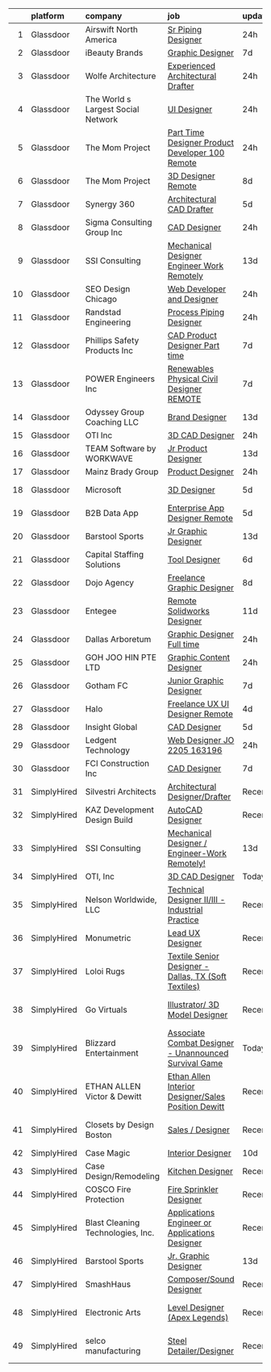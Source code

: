 

|    | platform    | company                            | job                                                                                                                                                                                                                                                                                                                                                                                                                                                                                                                                                                                                                                                                                                                                                                                                                                                                                                                                                                                               | update_time   | location                |
|---:|:------------|:-----------------------------------|:--------------------------------------------------------------------------------------------------------------------------------------------------------------------------------------------------------------------------------------------------------------------------------------------------------------------------------------------------------------------------------------------------------------------------------------------------------------------------------------------------------------------------------------------------------------------------------------------------------------------------------------------------------------------------------------------------------------------------------------------------------------------------------------------------------------------------------------------------------------------------------------------------------------------------------------------------------------------------------------------------|:--------------|:------------------------|
|  1 | Glassdoor   | Airswift North America             | [Sr  Piping Designer](https://www.glassdoor.com/partner/jobListing.htm?pos=117&ao=1110586&s=58&guid=000001811e12d06fa219892e6d34d5de&src=GD_JOB_AD&t=SR&vt=w&ea=1&cs=1_f1cc9ea5&cb=1654066958993&jobListingId=1007906165909&cpc=451933188B21919D&jrtk=3-0-1g4f15k7sq6n2801-1g4f15k8cmfoh800-8af99cdd07361379--6NYlbfkN0BxeoPP31zYY_GK72otIeOb5Qv0eBBmFOxzKFptG6u8EmCnSZLce9c4TuKP2fV5qc_JBfKKJgeKLUTtfFcB5z_Qc9GaJ8xZQONawoezhp-Nyp2Pto7CYylqLFr86QXxxIv05KsJWwJxeBKAOO0HvOgLnxk030jVgE3YLzyTw6bX2W7s5PF9T9hcq1NrAaBkcWRBxznM123-V9l7LbKeMS_oTaDrk1qpKl9H9-MwR-KbEt57X9iI-uuLpWWPiFypYa3LMLWD0D6KDqYxYGSQ_xrrEtSuBu-uSNhz3ggoXTdL9Uy_4YjaZM8XUV7F-GlqKUfbqO1ioy8FAocZKomqPZUxcePzv01_r8cz4HEnHO3Z38Ep8rVoGNulBkfxdkMBTDxUPIt3F_JJBcCgc00477PIvXMKYs78Faj6apwO0cmxPFqWLxs46LeFolU5zOiD1VeGGyzN8AgGhWnvxIxvVFVLyJ3MB3iwI6MCYyO8_x8Pu6YRFnDd9HcYQIzQMd-dvOk8NYxFKuzN6w%3D%3D)                                                                                                                        | 24h           | Remote                  |
|  2 | Glassdoor   | iBeauty Brands                     | [Graphic Designer](https://www.glassdoor.com/partner/jobListing.htm?pos=108&ao=1110586&s=58&guid=000001811e12d06fa219892e6d34d5de&src=GD_JOB_AD&t=SR&vt=w&ea=1&cs=1_000a1188&cb=1654066958992&jobListingId=1007889460296&cpc=8795CF9063CD573D&jrtk=3-0-1g4f15k7sq6n2801-1g4f15k8cmfoh800-6ac29f4d46719f01--6NYlbfkN0Bak6EwiWOi-lH95KQGz_2IteeDTGQu8PC0CTdvZEvB8aTxCVl-Yeh_qmspGBAX3vgbxoJuzbW3FoZo6byqxCXLwNK56gfZUKijTHbUINfxmFBAYcY2Zo0iMzF5nIGQKxFqPZLLuwSb9yYcLqtdWuGuYE1VrKOIl7uGDXH6xNO85maWtBP_MC4qKz8SMUW7d8-4flanY2aUBknKwGMWSO3O6OSzSGTGYXCDd3ssBMwqLiBldeBlA_6iUT6qwiVrGPfQNsKBOrtDczEBzqmRCudyobRcAcTWvTUN8hB5bGVPtGJO3YfFPfVvIclYklQc2tEL-xz3gxyS30mu9PYkFO3JW0Waj_2klI147L7hXLAFATvfRBS454onNrhZMRnHXBsG_reUU4en2AjaNxVIKhhnGWwg4WWXh0MF5vFdzZLvn1rnoVq5r9M14pGd7BZALfzFjFbj5eAtuxgwGbvDrSBPFGWATT6mPJ7LGNgj-XLhF9RlLxsNUvcZ)                                                                                                                                                       | 7d            | Remote                  |
|  3 | Glassdoor   | Wolfe Architecture                 | [Experienced Architectural Drafter](https://www.glassdoor.com/partner/jobListing.htm?pos=104&ao=1110586&s=58&guid=000001811e12d06fa219892e6d34d5de&src=GD_JOB_AD&t=SR&vt=w&ea=1&cs=1_818f4a04&cb=1654066958991&jobListingId=1007907453945&cpc=5F655C736EBE388B&jrtk=3-0-1g4f15k7sq6n2801-1g4f15k8cmfoh800-3e7477f80bd7df55--6NYlbfkN0CQfGHGhsSrvLGz8aCQZmoPW33O3JS4zrA7eapdkrhLPxrTLFoxcFgnbj73cKlB_Oj1Vm0XeTXfiqSOS9V14EW0uNzrFsXxy5hczj8APK7XOuPj4mOhvwjf6jT_WsysaFM4J1r-sKm0FAEb5i4th4ynsz8Yq6NCiuY6NxhQRF2uhAcxGOVVddflA02FN2oYx904P0kTJB7Bga4AHF_rqWmgQgq7Jaudy1FddtGlN53d_r5CqaVFo2coWe4WRHKeRO4QgSxt7EbNXdAaV8aaPETHOlT5hPkyPFPbwyV_6IEAJFwJwr1evLd5CQHgKWN4vHtfVCOwoTLHBX-VPNyPSKPLE5DiD9E933YdDpP7a90_ShvVTMTsYM9f1ZhBdX1PfjOJ6q41uXbX4AmMw-4KkVZMJk2ls5_1etKnGasD7soYN9okxY1bjctXUl-nTTY-gg7vBlZguhl4LVhaLxJYVzVRrk0qq-beXI4tZrGM9QrzHPszFinADDkXPyS1s-pqPOk%3D)                                                                                                                        | 24h           | Remote                  |
|  4 | Glassdoor   | The World s Largest Social Network | [UI Designer](https://www.glassdoor.com/partner/jobListing.htm?pos=113&ao=1110586&s=58&guid=000001811e12d06fa219892e6d34d5de&src=GD_JOB_AD&t=SR&vt=w&ea=1&cs=1_f02fb92f&cb=1654066958992&jobListingId=1007907628103&cpc=0C139D4CAD5A6DB2&jrtk=3-0-1g4f15k7sq6n2801-1g4f15k8cmfoh800-99cd808f6a2f08b1--6NYlbfkN0DSgjPPcnEdvoK3uuxfISLALE6pB1FR7YSHOr_tSg5_QGIhoz_2VqUepdcKLBLI_zSHgN9Sz03KAnPYZUmx6b4z9mhRPODEy-O7qmoS_HStiINQjsdQqA3YjiQFX69lw-5-ZiQxY3XBCp1i3861rKurtjh3CQKJRE80zcKRvIKPJyUYv8B03li-3hJJEBwwWPTV-o4qVx6u75ysEqE_irGIcFZYkvOAYs7VG1RtHJG5BSKtSqa5J-i0G6N8vWVsGw6Ri6JQJ9QDfni8Rd4v_P1wqbFEqhdt_8S75fq0jWIHVbvfeCoalfHI9jsgG3OQ4jwGWLpNgyn1fn-5cYMmv1Xlp_D3xGRxgSeENDhrgCpFVVX-NKe_ctZmkBKSvZ4ECR-ZsoqrYSgtL5YNkp85C4WPdGFXwmOZGobHKlsPIpRFqG38Zm0YQ8p7MctIZqi0oaQSSHNEdbru7-YQDt2RPA9CRS-I7IaoTajwsC8IhMr5cOEszS6L5J8UzE2lf9dLZGskTs08GDt1MGJmNPgpbD0dQI66G9hSVGYMdNvZQ3m29w1nsLg5wSVIp3YP7Hxae1gcnOzNrp3PvPh4WwgAN15X)                                                            | 24h           | New York, NY            |
|  5 | Glassdoor   | The Mom Project                    | [Part Time Designer Product Developer  100  Remote ](https://www.glassdoor.com/partner/jobListing.htm?pos=106&ao=1110586&s=58&guid=000001811e12d06fa219892e6d34d5de&src=GD_JOB_AD&t=SR&vt=w&cs=1_1de8c487&cb=1654066958991&jobListingId=1007907305318&cpc=82B3195DA92CAF92&jrtk=3-0-1g4f15k7sq6n2801-1g4f15k8cmfoh800-bf12cea966af4d51--6NYlbfkN0BDp_epf89aHDQhKpPegNJQ_ldQpEFZQsM9OcONMGxWx6pU56EKHF58QjVdAUvn2gXbcq3b7dgui9PL5hXnJLxzcfDtMsMJKW6semUZi8nuWMQxKl1BC0r-HmUOLQ-RVy7_6EvRbOG3Qy3BnWakYC3t5osg0T5VyzrLpeo_kaYBryWXouhebFjUVYD30-oi05AaweVwhLfW9n1FHB_UPALvIXHd5hUJZhWfXFLTj-tt0EO4eTn-3QhI1SS43ovHIxwl6HXaF-oxWrDfz2lo8sPNjYBdDlRhHEeKjuAuoV27pAjNdouqqccMPkXM6pr2U23ltPInB6tB4zA1X2ldq-Du3w3TDGt-J1VNivuUgMMa6zkJVILNsyx21xCRbmvxw2Jjx5WJUJ-Cmz9WaTj3CEcXLJyw0G9Y2Mm3Tun3haJFCqKD2Q1r7Bctwfmu57_IdFerFT9MK6t_K5cvXljjkW_zqEGO-XNpo-LmkheE3aiTLA4tNomF6_rlJL52qTZcaQgnpIkHJl_ruO2zK0tE0evw0Yv_XbS550zULqcQnksZMRqMGkdCOA65ywDUamzj8M4%3D)                                            | 24h           | Remote                  |
|  6 | Glassdoor   | The Mom Project                    | [3D Designer  Remote ](https://www.glassdoor.com/partner/jobListing.htm?pos=114&ao=1110586&s=58&guid=000001811e12d06fa219892e6d34d5de&src=GD_JOB_AD&t=SR&vt=w&cs=1_4d4322b2&cb=1654066958992&jobListingId=1007886436167&cpc=A65DF3A704A48F9B&jrtk=3-0-1g4f15k7sq6n2801-1g4f15k8cmfoh800-fe33e103591b5056--6NYlbfkN0BDp_epf89aHDQhKpPegNJQ_ldQpEFZQsM9OcONMGxWx6pU56EKHF58QjVdAUvn2gUYcPg_V_x2WniXDrLP5VbIg-rC7mn1Qy9RfkkiAlqY2LRlM7LOfznOL0U9ebP1K6YLZBAg65pGuRKYjpedu-NlOQZOIHmkh8Te1-zQoEt64m0csjzpD9zSsy6-kMfh1F6qxKqgFC4w6ekTHc7oMmF9kX41S_cNP_UZMwKPUVZFePO7iZ6zXZka22ZTZjayQuZ019LyArHJtdY68jv_E4_rhN3lfnrInE227NcBJEbmJP8UWhCM5Wf8791erTxBFbqxsYnlItVUNDh7FPsgLUs1WLJio5anDt8Q08o9NCQ1IR0N962cLfFaO3RylUzDmk3DUd495ipZIlvRB1Je0N4w9OKAm394Smab5glsbMR5yNVOFR4ujzd-JkOUfg26xDD8duNuDzadfJY7VDYMSXVe-ziDgwwY3tPSm1v0kNcmZALyFsUFkfkIKmVDXWNxp-LFoNWSO5flWM6KggORc35Uyxs11Z2eZBbCyK5vthkO5zY96QcW18bGvSSgU5zVu9Q%3D)                                                                          | 8d            | Seattle, WA             |
|  7 | Glassdoor   | Synergy 360                        | [Architectural CAD Drafter](https://www.glassdoor.com/partner/jobListing.htm?pos=103&ao=1110586&s=58&guid=000001811e12d06fa219892e6d34d5de&src=GD_JOB_AD&t=SR&vt=w&ea=1&cs=1_ecb20e65&cb=1654066958991&jobListingId=1007895222653&cpc=64DC0C913FDBAADD&jrtk=3-0-1g4f15k7sq6n2801-1g4f15k8cmfoh800-b7e028d21d86e714--6NYlbfkN0AY4guaBc_odNxnJHTncvfwFu86WvDwtbc_K-gSZc1x5Ih_q3JUlcq5GXHaj3DGIZ4bDnVT2nT5K25pM7t6wOW1mgmQe2OYl3wvvq5sQELxuXDlkPuh0v97B_4ZVOTzml2OaKaEoMil4icHr0LFw3rbyiZ9GJUQKU6bvXct459KoEA9CTO16azMaBDDjjXy545H0XQl_Eco6ClR_-2qLb0v-MXsS06AavBZPXahK4pW2IAeO81XErV_MlzDUrUymC6deVn4WfKFE5q06Fy_IkJTW3oJWXv-7JztJfAGps5MRP2a_w8EVY-VYD6hpVOlwrRDx5gYfbBVZ2KY6ELTOCmxRNFSNzIFixYDxFeRaane4ecfevDlMTkNoRYAj1WAX62j8-S6aNkz_LsttlpvLiF8kYcHYf54tGv_aAzKfWHWYehq1rvpMIiGF28ZdmfLwWGZH2wu8yhomXZ1Ekld8Ek1vMRx22zsMm-KErGQxrO0JxLE_vzlMtu4QqFiWaMPz3YrMfzBkAIUEw%3D%3D)                                                                                                                  | 5d            | Remote                  |
|  8 | Glassdoor   | Sigma Consulting Group  Inc        | [CAD Designer](https://www.glassdoor.com/partner/jobListing.htm?pos=125&ao=1136043&s=58&guid=000001811e12d06fa219892e6d34d5de&src=GD_JOB_AD&t=SR&vt=w&ea=1&cs=1_c5ef4e48&cb=1654066958993&jobListingId=1007905282588&jrtk=3-0-1g4f15k7sq6n2801-1g4f15k8cmfoh800-305440d9d635d070-)                                                                                                                                                                                                                                                                                                                                                                                                                                                                                                                                                                                                                                                                                                                | 24h           | Baton Rouge, LA         |
|  9 | Glassdoor   | SSI Consulting                     | [Mechanical Designer   Engineer Work Remotely ](https://www.glassdoor.com/partner/jobListing.htm?pos=121&ao=1136043&s=58&guid=000001811e12d06fa219892e6d34d5de&src=GD_JOB_AD&t=SR&vt=w&ea=1&cs=1_e549e993&cb=1654066958993&jobListingId=1007873591885&jrtk=3-0-1g4f15k7sq6n2801-1g4f15k8cmfoh800-a0c2eef8835bbd3f-)                                                                                                                                                                                                                                                                                                                                                                                                                                                                                                                                                                                                                                                                               | 13d           | Remote                  |
| 10 | Glassdoor   | SEO Design Chicago                 | [Web Developer and Designer](https://www.glassdoor.com/partner/jobListing.htm?pos=128&ao=1136043&s=58&guid=000001811e12d06fa219892e6d34d5de&src=GD_JOB_AD&t=SR&vt=w&ea=1&cs=1_8b576f5f&cb=1654066958994&jobListingId=1007905745551&jrtk=3-0-1g4f15k7sq6n2801-1g4f15k8cmfoh800-edb5c12235ecbca6-)                                                                                                                                                                                                                                                                                                                                                                                                                                                                                                                                                                                                                                                                                                  | 24h           | Remote                  |
| 11 | Glassdoor   | Randstad Engineering               | [Process Piping Designer](https://www.glassdoor.com/partner/jobListing.htm?pos=112&ao=1110586&s=58&guid=000001811e12d06fa219892e6d34d5de&src=GD_JOB_AD&t=SR&vt=w&ea=1&cs=1_ef3dc1a3&cb=1654066958992&jobListingId=1007907039406&cpc=5E31031E1AFF45A7&jrtk=3-0-1g4f15k7sq6n2801-1g4f15k8cmfoh800-09fa2c7fa5cbee8e--6NYlbfkN0BDx217eft1lC7uqItkaModCFPNh_e0lnHdKkvEJecXwu4gIqA7CFTnvSYR8MShG5Z5xU8ijCjs8l_w_tIiQYApTw8qGTlsvC6lQazJ6-U_0y21tFy8PieVpQVTXzvvt6TMAjlYAnlqbwmPHkko0EuQQ2TGdSy4x1scSNK9wxBqKggbUJUphKEo77nsO2xsdZel50XFrcfO4BuM9VYsOTlfk0b7ccv-qhiSwuMl_zRXhz7mmEsn86J8-VzWNopw-Il1ee8mES3FWJOb1Yw5Cqx1CO40rQwjxMni7j1p9YWsWoQOyY2-QLQ0tozUGG25R8BH28FKUHqs-qzBBR_szUNXAYmhXSqZkyCqC-_SBDdfuvp1Yq9ayHGYvXMcFTNRJhoNmP6xzGfsu2f_0j9P3z01Cughn4X2w-MG5VXBxeAVkjaxiXwh1QJi62S-bLv_pEsg9xL6s2YUIcjsphYTY0eQg6mwUL8B1g3Yv427SZfMPA8WtsMOBvFDGYIRmsjwOqE9Gm5i48yrfpclYc5f3ETjNO5rVonkfs9EEksgSsrylwJOe3mIZoCsHq3r1BJ13_Q816XIRKyFOD0P-i2RlHpodV9TzdTufOyMcQYv2izL6H0QLATTDIvU8RXz14D_YCY%3D)  | 24h           | Dallas, TX              |
| 12 | Glassdoor   | Phillips Safety Products Inc       | [CAD Product Designer Part time](https://www.glassdoor.com/partner/jobListing.htm?pos=105&ao=1110586&s=58&guid=000001811e12d06fa219892e6d34d5de&src=GD_JOB_AD&t=SR&vt=w&ea=1&cs=1_554f4f5e&cb=1654066958991&jobListingId=1007889123854&cpc=DFCAFF9DFE7B86C3&jrtk=3-0-1g4f15k7sq6n2801-1g4f15k8cmfoh800-d0567d98ba923f25--6NYlbfkN0Bjc7AtWu--O6_lRugQEn3VQpkviI_V4ElX7uSkfsi8NVk2e5pZjJHSKRh2L16bYZiB_NccyddhfnrnKER0oixDlTVrqt5SlN-Bf0fF4IX0N3NcOLwTrn2OgiyXYd8UHqbNKBEKOrmDgO9ihAnqdkbFIE7Gwy0vDXPJ2GKFO8ppEioLiuisSi9FCcw4nXAJfEMqXKkmYhoK-_3nVhasQxlb_WtxEwY5K6LTLO_39V-bVV4WrE3k0AOai6xNtZDE9v_aNbPuhAwEGshKBW5GpFyxH3B7KSJQHeLw1H-jlMz8iaamqG7DRyE32x0p_UJcqS45glZ7KywcOXeOjSl1Kc-RKyfGwxB4XKlGkpuc7epDs7vE1mli4-iCj9M5j2alUgDxy233jLUugluOcuU6PsTpdA0tbfsPOAb8gYdPzfAXPKuRn--ZBR08aZHog3B_SeX-UsgBBHQj79W0NwSn58dD6KkD_ObCNOFKl6GnR4goUkCmyWg1wKxt12akGLHVstFarOcuGRHHjQqMJzfNJOOi)                                                                                                         | 7d            | Middlesex, NJ           |
| 13 | Glassdoor   | POWER Engineers  Inc               | [Renewables Physical Civil Designer  REMOTE ](https://www.glassdoor.com/partner/jobListing.htm?pos=127&ao=1136043&s=58&guid=000001811e12d06fa219892e6d34d5de&src=GD_JOB_AD&t=SR&vt=w&cs=1_75b8063a&cb=1654066958994&jobListingId=1007890501604&jrtk=3-0-1g4f15k7sq6n2801-1g4f15k8cmfoh800-39c16ab0e601f3ae-)                                                                                                                                                                                                                                                                                                                                                                                                                                                                                                                                                                                                                                                                                      | 7d            | Rocky Mountain, OK      |
| 14 | Glassdoor   | Odyssey Group Coaching LLC         | [Brand Designer](https://www.glassdoor.com/partner/jobListing.htm?pos=129&ao=1136043&s=58&guid=000001811e12d06fa219892e6d34d5de&src=GD_JOB_AD&t=SR&vt=w&ea=1&cs=1_28f17f1c&cb=1654066958994&jobListingId=1007872999287&jrtk=3-0-1g4f15k7sq6n2801-1g4f15k8cmfoh800-eaedcace1d912963-)                                                                                                                                                                                                                                                                                                                                                                                                                                                                                                                                                                                                                                                                                                              | 13d           | Remote                  |
| 15 | Glassdoor   | OTI  Inc                           | [3D CAD Designer](https://www.glassdoor.com/partner/jobListing.htm?pos=102&ao=1110586&s=58&guid=000001811e12d06fa219892e6d34d5de&src=GD_JOB_AD&t=SR&vt=w&ea=1&cs=1_78235001&cb=1654066958991&jobListingId=1007907429895&cpc=1160948BCBA38B5B&jrtk=3-0-1g4f15k7sq6n2801-1g4f15k8cmfoh800-2b3c8c905980ae2a--6NYlbfkN0A2I9QK2FLOBjfMy51BASbWilaHqnlOCHJuj8jHVl7eXn1qCk340v7h08skTdj1-qVe4zUuQs3jRCGm0CKjnUlmyxiuZ91jhVlpxuiMW8elgv6IS1Ds7xqI_l_I1K9JaDtkaPknK620C83TU-RY0wGytIrbtGh9m4FKHiJ8-8B4icTJC8KbUGq0D_ppuV8u_le47MdwoHnsktA_EdWweE1Hrj3X-2L17mAQ7H35PzWu6a0U8uK1M2VeGxoycuh_wpXLwvDYv3mmfKh8G-VmtU6eUEctYWL4HGIDER2bKPgqwzauAVkd8_3R3pCdjzjGjY0ww7quZQ8hnAU0ojXsuXDP2hZJngHUoD46muBUsTixKb3A0ASBVzbyQS9CgBl3FgsWIrMp5Ap5vsDtGJOO_gGubTzbnojFDH6gaX9pcDvCPhURQ-SUW5UKG8saN-MfTEkFTxo_nKCM-9RFoIi--HOB0wXymy8rIP67nN_E7_8KG53OO8UAeJC0chEPml3N1B4%3D)                                                                                                                                          | 24h           | Remote                  |
| 16 | Glassdoor   | TEAM Software by WORKWAVE          | [Jr  Product Designer](https://www.glassdoor.com/partner/jobListing.htm?pos=130&ao=1136043&s=58&guid=000001811e12d06fa219892e6d34d5de&src=GD_JOB_AD&t=SR&vt=w&cs=1_c9d22a5b&cb=1654066958994&jobListingId=1007873600545&jrtk=3-0-1g4f15k7sq6n2801-1g4f15k8cmfoh800-428d9e02536ba9db-)                                                                                                                                                                                                                                                                                                                                                                                                                                                                                                                                                                                                                                                                                                             | 13d           | Remote                  |
| 17 | Glassdoor   | Mainz Brady Group                  | [Product Designer](https://www.glassdoor.com/partner/jobListing.htm?pos=111&ao=1110586&s=58&guid=000001811e12d06fa219892e6d34d5de&src=GD_JOB_AD&t=SR&vt=w&ea=1&cs=1_38db4c96&cb=1654066958992&jobListingId=1007905577117&cpc=C891152315FA1AD8&jrtk=3-0-1g4f15k7sq6n2801-1g4f15k8cmfoh800-9860b38b410e5287--6NYlbfkN0AmBvT8mmb9xI3Fj7UxKkF4Cq8RZh4Va6i5lMeIN2RcgO1uVVxASJXPhaUDXaI39DIV-pdwVcPE8RpykEkoxOMXiYi0W3x3BNWGeTvVUcfJUkOSpYjJWKMvM503jiVGusxdfEDHXTi4LaObqiUmY-GpjIMK4UzqAVEgGy7gtXN1OMMfwwPbJOBXai81oJYzkuH5F2QGg-LuYQWlsrGECbIOtqkO8AiTfF7dCFRtX-WiMXQGiYE-Tvd6bx27UmUq4rkvijUXxqa1SRsKhgSlC_GoSOSxKJ-3BPO_hX3Z8KpksBZiOPNbY4rfAQ6hLbZClBXi3dWfrPgkrEuNQfMmZ3CZHlvxIp-E1Yp_YzHUVtpL425gNsU8-EF6LDNkPKDo_aBy_aMGoeUvrZeWdVPmffwf3_8TWeKrHcOwNx4-3FHbj_o_iqJCfPUVEe7VQUq1Nt9gZxZR7bIripH2243SiqtETio1hfenacHfDC-0EyMDyKl4TJX9pf8b)                                                                                                                                                       | 24h           | Remote                  |
| 18 | Glassdoor   | Microsoft                          | [3D Designer](https://www.glassdoor.com/partner/jobListing.htm?pos=126&ao=1136043&s=58&guid=000001811e12d06fa219892e6d34d5de&src=GD_JOB_AD&t=SR&vt=w&cs=1_9c5f936c&cb=1654066958994&jobListingId=1007896407765&jrtk=3-0-1g4f15k7sq6n2801-1g4f15k8cmfoh800-59a50215a136338b-)                                                                                                                                                                                                                                                                                                                                                                                                                                                                                                                                                                                                                                                                                                                      | 5d            | Redmond, WA             |
| 19 | Glassdoor   | B2B Data App                       | [Enterprise App Designer   Remote](https://www.glassdoor.com/partner/jobListing.htm?pos=109&ao=1110586&s=58&guid=000001811e12d06fa219892e6d34d5de&src=GD_JOB_AD&t=SR&vt=w&ea=1&cs=1_f92e1e96&cb=1654066958992&jobListingId=1007895358545&cpc=7AD1D84939BBEEF3&jrtk=3-0-1g4f15k7sq6n2801-1g4f15k8cmfoh800-2b650a666bd4434d--6NYlbfkN0AFCFO55fpwWo6oa9JKI3JcI2oWVPcccBj9Y6s5O2226Dvh15T1RmiKUF6Bkk2Tk4YzTqbDOnNj8uto7K0dZogDk1LOR8Gu8UbLMHQJLGb5rWz_5Vgn55c7JuBoCrO1KiMnFe2LZ3Jqidb1csqkak-eb5ec-9jKbFqa7O0oCkzY4LOMfYKODAmOT8lqDZuSQ82rkHzKvisJzsAFeoAHLWcg-lkCKnLVPKnke_AjHin5CN5mnqMqLf1NjsE42HnuaM7TwLbBKiyaUEG-jsFzfqVbhDk4zNhaj5nknrCsyuN2ZzNdtO3ou3WTJ10o4b4j-MsHs9CiLa8KDI6ur6EPNd2ryZA8eG-UsRupBsBhyV0BKKN1MB01KbEamLL51N9hskPvvRSBZcALTCam3rSIdq1-eN1Ip2j5LCntwxKZcOmNHlBciGFZBQ6XRBcnjTRRR4hHJHavZqU1Tu2vuc3x97meGPxniwqodB9080f_BEAD9SEfINOWCfjeO419xt03DaXZnmMM8VtorpQPnfQwjrGo)                                                                                                       | 5d            | Remote                  |
| 20 | Glassdoor   | Barstool Sports                    | [Jr  Graphic Designer](https://www.glassdoor.com/partner/jobListing.htm?pos=120&ao=1136043&s=58&guid=000001811e12d06fa219892e6d34d5de&src=GD_JOB_AD&t=SR&vt=w&ea=1&cs=1_f0aef790&cb=1654066958993&jobListingId=1007872983217&jrtk=3-0-1g4f15k7sq6n2801-1g4f15k8cmfoh800-7fb119ac1993d3bd-)                                                                                                                                                                                                                                                                                                                                                                                                                                                                                                                                                                                                                                                                                                        | 13d           | New York, NY            |
| 21 | Glassdoor   | Capital Staffing Solutions         | [Tool Designer](https://www.glassdoor.com/partner/jobListing.htm?pos=116&ao=1110586&s=58&guid=000001811e12d06fa219892e6d34d5de&src=GD_JOB_AD&t=SR&vt=w&ea=1&cs=1_3bef7daa&cb=1654066958993&jobListingId=1007892743870&cpc=FD1C1DA32C38CFA7&jrtk=3-0-1g4f15k7sq6n2801-1g4f15k8cmfoh800-6db0a86df461e55a--6NYlbfkN0AHXq2vAVwR3IH7wgnTMdWCa3HguypIXx0DFudX-u0zu6XSU0N9gDGCMsnO9yvyAfN4T4KxOmZn4XcNt1XbS7DeBLYisZ6RTb62tdZJUSIPxGVBk9coBsFRF6LgfTysg9Ei9fGov4h-y9RBvN1OkTv78fvIegRplB_B9V37PkXH4-FMRmOkljkVMw--43JUoRzbgBTsNeTzjECSaRRxk13nFYYmDE-kQNctuRcLI7711xliS94cX-dLr_rmlwsyuSP73_3PRPuJMuIGCHQs8v1UbWiyXUaiW7Nn4E_Arb9354uBRRnTkO1LM5ENT4OiGISbursFi5DxghDXcvSserE8YiQ5bfGju75dt3k8VrRoBGXG8WLCjYK23y53t-gSRSULS65b42HXpEjH4t01lXBO7bSvO3DlkIKms8TS68sf9RrfpnLPvCE4v2aZAkAbRUGq5O7tTs4WOdcXBT9IGBX_wmvfb7Rf70N6aqg7wji-L1aMjKhz718g)                                                                                                                                                          | 6d            | Remote                  |
| 22 | Glassdoor   | Dojo Agency                        | [Freelance Graphic Designer](https://www.glassdoor.com/partner/jobListing.htm?pos=107&ao=1110586&s=58&guid=000001811e12d06fa219892e6d34d5de&src=GD_JOB_AD&t=SR&vt=w&ea=1&cs=1_5a9af7d1&cb=1654066958992&jobListingId=1007886314219&cpc=1CBFC3E34E2A31FF&jrtk=3-0-1g4f15k7sq6n2801-1g4f15k8cmfoh800-e1971c5e7f865864--6NYlbfkN0BJ7SxFFu0QS4s1WksMiRI1tKjLJJuNPDUQ_PYvNvf3fpUzcpH-6oJ1gM9ZieZiUVApO4EXtJPJ4hzvl3ekleuOI2KrkFbOcArk2rtAUlVu53MGm_q-S3UTLucUxmWS18iyZvJQrtozoBbkMf2-jh_fwPDIZahjC3Rt9-KJN3IEAo5njvaWVslXID93r8-9Ey67hN6sqacOJ2ETy4UIOHOjhUH44WG2882LwJ7412lRI_jSGuh7sZAVJX_2438bP-vLDrqwD1jxaDBGHQfs2DypQWbOXglC1gUVaS4J5NzmjAZPXb6-QDUExXiX_NGdawOLH74RLP2ICCexrh739QVP8w6BeCxevG9Bz2t2rr3pLjn7c97tmw53v9zBqjhlTERorBcZ2hBdlqscDzygAYsJiLDT-8B5d2m26MJQjjfXyko0hp3k2ugJs5tgrUBlS5oq6pHo3fIM2mZi7qhFMn-0hgN4lcNbwUvw8-k2RQLeM4orV7QB5hFIVek9kcI-v2AAyob1_YoRxg%3D%3D)                                                                                                                 | 8d            | Washington State        |
| 23 | Glassdoor   | Entegee                            | [Remote Solidworks Designer](https://www.glassdoor.com/partner/jobListing.htm?pos=110&ao=1110586&s=58&guid=000001811e12d06fa219892e6d34d5de&src=GD_JOB_AD&t=SR&vt=w&ea=1&cs=1_9741174e&cb=1654066958992&jobListingId=1007879016365&cpc=AC285F3A3ECA6BB0&jrtk=3-0-1g4f15k7sq6n2801-1g4f15k8cmfoh800-5ba4176e8e27ad71--6NYlbfkN0D6OzZjpD_hbicRkMZwNNvvxSeL23iIfvaC4EytleQ8zDIpz0YQ5KbISa7_Zvw6kCxPXT6aai-w2_IbYTVjtth31LiyBEHuB0rd03_wwIGkxYgiVFpaJLrPjsebWm7ckoR-h5954kG_TdTxTPxu5i-yjd6kihB7iuE_CDjNBqndiNHBCy3byc2OO8j5Kri6L2MxmzpG3PWwxUNxsgsSndGq7aU1XhF2_AdmwKp1VDLaf4BhJv2RJxZBrstGtKmTwg33iMODDfNUjlURilBF1h63F9pt0NGdozSYE4ghuxH2hZOAJCOP8RYPM_xxGio1nVyH8oKNskNwgnAeNR_pzArkYeK6EdU2yA4u0cbLP9rkymDwlk2ZdkasTAwK-cZogptdyMZeuodmIQpGBJF9WQcmGbgpjDkheDESiNEjBdw0_OT-pbEmYfLw8e80rQxb1srg3Qvc3Ahq2y3xVIwoAP1x32xFSU-8qx8yprNwqNSYkVTtakoOXdFy8uT5zuKlshVz5HBuHvamJQ%3D%3D)                                                                                                                 | 11d           | Remote                  |
| 24 | Glassdoor   | Dallas Arboretum                   | [Graphic Designer   Full time](https://www.glassdoor.com/partner/jobListing.htm?pos=119&ao=1136043&s=58&guid=000001811e12d06fa219892e6d34d5de&src=GD_JOB_AD&t=SR&vt=w&cs=1_fe6c28c8&cb=1654066958993&jobListingId=1007907530776&jrtk=3-0-1g4f15k7sq6n2801-1g4f15k8cmfoh800-b3dc185d69532125-)                                                                                                                                                                                                                                                                                                                                                                                                                                                                                                                                                                                                                                                                                                     | 24h           | Dallas, TX              |
| 25 | Glassdoor   | GOH JOO HIN PTE LTD                | [Graphic Content Designer](https://www.glassdoor.com/partner/jobListing.htm?pos=123&ao=1136043&s=58&guid=000001811e12d06fa219892e6d34d5de&src=GD_JOB_AD&t=SR&vt=w&cs=1_b28b3aa4&cb=1654066958993&jobListingId=1007905760887&jrtk=3-0-1g4f15k7sq6n2801-1g4f15k8cmfoh800-beea17874b717790-)                                                                                                                                                                                                                                                                                                                                                                                                                                                                                                                                                                                                                                                                                                         | 24h           | Marina, CA              |
| 26 | Glassdoor   | Gotham FC                          | [Junior Graphic Designer](https://www.glassdoor.com/partner/jobListing.htm?pos=122&ao=1136043&s=58&guid=000001811e12d06fa219892e6d34d5de&src=GD_JOB_AD&t=SR&vt=w&cs=1_f84863b7&cb=1654066958993&jobListingId=1007889234384&jrtk=3-0-1g4f15k7sq6n2801-1g4f15k8cmfoh800-e4f043f49924bdb2-)                                                                                                                                                                                                                                                                                                                                                                                                                                                                                                                                                                                                                                                                                                          | 7d            | Whippany, NJ            |
| 27 | Glassdoor   | Halo                               | [Freelance UX UI Designer  Remote ](https://www.glassdoor.com/partner/jobListing.htm?pos=124&ao=1136043&s=58&guid=000001811e12d06fa219892e6d34d5de&src=GD_JOB_AD&t=SR&vt=w&cs=1_2cf665a9&cb=1654066958993&jobListingId=1007898771732&jrtk=3-0-1g4f15k7sq6n2801-1g4f15k8cmfoh800-aff68833c903062d-)                                                                                                                                                                                                                                                                                                                                                                                                                                                                                                                                                                                                                                                                                                | 4d            | Remote                  |
| 28 | Glassdoor   | Insight Global                     | [CAD Designer](https://www.glassdoor.com/partner/jobListing.htm?pos=118&ao=1110586&s=58&guid=000001811e12d06fa219892e6d34d5de&src=GD_JOB_AD&t=SR&vt=w&ea=1&cs=1_0897eb70&cb=1654066958993&jobListingId=1007895129604&cpc=3BA4CE39D5B5DEF5&jrtk=3-0-1g4f15k7sq6n2801-1g4f15k8cmfoh800-d871b0295e19b664--6NYlbfkN0BKkHZu3wF05EeDimN_p6sYpKCMArvwa95YdH7UpkaBCuXZAtggzO9lFw7_YQKY1TTegDioOsa2g67hLX2jUIiTOLRi5qMq72P5Xd9b-NeC4wOU_Ca1IW0tvGt2RZ4bLXHCPDhvMXf0DfVigBN6rHqQ2Wejv5zLGX-6CeuDxmFPffSC7TQ3ScYjhmwspSgdKf1doy7q5ojU-cfv8s_-TWL5n2fmhUWJybQEppDNDxtjoarI6aU_H96OJkwlj5kzP3DbzAdiLvvsWy1ioQk7xOQg-2lRHz_4qyDU4Otz-qZIYDknQZzXGOud_S6eonzJPnKtWf3xZEKpjY0243zrRsMgpf2yYgwtvLAgozBuMSe9wRXg_by7McSwHmNbxJI7uJx1QzWAmBGzjIQVTiIxK51iB9NVZ_0WnNVp9iB2Dt8-9pdoesR5Ah-ynNzdfuvOnrFjjom5tqkaOhedRVudBrqpT6IIkOp1ISEi2YrdS9HWLTkwvhsvkzrG)                                                                                                                                                           | 5d            | Remote                  |
| 29 | Glassdoor   | Ledgent Technology                 | [Web Designer  JO 2205 163196 ](https://www.glassdoor.com/partner/jobListing.htm?pos=115&ao=1110586&s=58&guid=000001811e12d06fa219892e6d34d5de&src=GD_JOB_AD&t=SR&vt=w&cs=1_626ac8d0&cb=1654066958992&jobListingId=1007906723309&cpc=3DB599BF2F4828F0&jrtk=3-0-1g4f15k7sq6n2801-1g4f15k8cmfoh800-5a282bbbd631a6a0--6NYlbfkN0BhfrGGbcblirJ0_oD-V1jJ9SBvie1turFDKTAe6KCgNxcglQf_GDNs19Mxti6n_Sp54F89_heYYRzZJ9hO0oJi6IOcUU0cZVvCIU_r_CzZNI8hxIpCkBfxu0IBCaPQSrkiG1Or76uXPRWqvTrkMQnnWZ4reEK99lkCGsqIyhc-mM0mmlBm3NxAEoIUXSE_pKnPXjmyeELDmoupHFr_toOnn2Cshe4FMAmgB6dfj2ESjfkaHAb7gbkWXW6blYKdFcNuYyHOn89a56DVftR5gzPVhZcEJWGAuY3i0QRq8CAGtWtdJD_9olhkUq4vOdrw0TKzaf_9Ljxxplbqke5hWhvVAPzVzK0G8quI8P4uzor2OB_n0Xzrze2NuyZ-g-6yGx_hhk0IFtWbf5KLuj3vssBBFu-ubAKOU07pBai0Li0Ug1-FfXOkm0cMu4DpxUp_z4bilqiGtxcd_XryHX3QoQyVb7B8DOp51fX43irGlmrWWUbOL9OUBPkpVo0L6fyqJx6JopYMj0L_BjKXPHtL37DUZZGqnAhlixruJ8It1Ay2ujgET63I_UOOsHVCTYfl3jQHyGAjxWihqyd2rJuEKCrT6jbBLxsvo0z-mh8DNl5DQs8JaBr7pO80L_PzSHnQGco%3D) | 24h           | San Diego, CA           |
| 30 | Glassdoor   | FCI Construction Inc               | [CAD Designer](https://www.glassdoor.com/partner/jobListing.htm?pos=101&ao=1110586&s=58&guid=000001811e12d06fa219892e6d34d5de&src=GD_JOB_AD&t=SR&vt=w&ea=1&cs=1_ecf74cdd&cb=1654066958991&jobListingId=1007889853695&cpc=AD66E6023CF09FA3&jrtk=3-0-1g4f15k7sq6n2801-1g4f15k8cmfoh800-2fbb1d4c980a67bb--6NYlbfkN0AY4guaBc_odNxnJHTncvfwFu86WvDwtbc_K-gSZc1x5Ih_q3JUlcq5g05fCPtRZ1GCWUTqBvPG1NIHIDxKme2h6K77ZI-2AbqBaYjHGd6wEXxamMNnYMX7SBzgFqXD_yxZ-eVVF7zIOXY-KYEanM_PO4ezaW39SEXvs2VsDx_NiumIuh2XWyWHePCct3syHy8gHllV3pb2rQqps2kCONqzbdjd0kwj120_GdYnvhDigY2gtRsU82PGbtKltZjSJyjlCICPbDSb7--1VPiMxcuzpGLYCfxya0l_Ajm1zBHvEF1dD17cL3hYgWfQM7xabQiHEhQMnkMOIN1c7yvxsbFZu4MfcKTTGeX7sKPHyySOTCHd3VeJlzsA9lAIeHPVnVCQQzyPuQhb_6WJln37KZfZbRpuqlHEH8h_3mbM7Uzo6hPkflEPgXTuZQ8_rNYONSc_HlOAG40fiaeBwsXIdGuXLu5jHHRQiLWL6Z-VIRa2p8rpbJuUNL2g8lbK9EwZyNM%3D)                                                                                                                                             | 7d            | Mountain View, CA       |
| 31 | SimplyHired | Silvestri Architects               | [Architectural Designer/Drafter](https://www.simplyhired.com/job/9P6FoBth00En3YdU5xXFQbsUGs-XWyLCKu29yqep-CCIX6eZ1CNNNg?q=3d+designer)                                                                                                                                                                                                                                                                                                                                                                                                                                                                                                                                                                                                                                                                                                                                                                                                                                                            | Recently      | Buffalo, NY             |
| 32 | SimplyHired | KAZ Development Design Build       | [AutoCAD Designer](https://www.simplyhired.com/job/9CWBdxkVd7fZza9l0Bym729YJ2KsJ2izWIIvBUHy9574zzEnigdHoQ?q=3d+designer)                                                                                                                                                                                                                                                                                                                                                                                                                                                                                                                                                                                                                                                                                                                                                                                                                                                                          | Recently      | Remote                  |
| 33 | SimplyHired | SSI Consulting                     | [Mechanical Designer / Engineer-Work Remotely!](https://www.simplyhired.com/job/VaQNU5xa0G0WPVoJDTZmSlYzUVaGMxkaDtl0vmWmIJo_ihyEyT9pRw?q=3d+designer)                                                                                                                                                                                                                                                                                                                                                                                                                                                                                                                                                                                                                                                                                                                                                                                                                                             | 13d           | Remote                  |
| 34 | SimplyHired | OTI, Inc                           | [3D CAD Designer](https://www.simplyhired.com/job/7JEx_Pk2mVeXQ0HuoGAW6Y_VCwi5Eea8QenK5HYsN7QsydQxdfm9SQ?q=3d+designer)                                                                                                                                                                                                                                                                                                                                                                                                                                                                                                                                                                                                                                                                                                                                                                                                                                                                           | Today         | Remote                  |
| 35 | SimplyHired | Nelson Worldwide, LLC              | [Technical Designer II/III - Industrial Practice](https://www.simplyhired.com/job/IMzWZ8gdOI0qaX42GtPEXd096KK-wQAG4mu0pXIhHVVcBbl3tifVNw?q=3d+designer)                                                                                                                                                                                                                                                                                                                                                                                                                                                                                                                                                                                                                                                                                                                                                                                                                                           | Recently      | Seattle, WA             |
| 36 | SimplyHired | Monumetric                         | [Lead UX Designer](https://www.simplyhired.com/job/b7hzc1gQu7SYSsDwsof7jmw8hvTRB71wmErgUVF09B-P_pXhjbh19g?q=3d+designer)                                                                                                                                                                                                                                                                                                                                                                                                                                                                                                                                                                                                                                                                                                                                                                                                                                                                          | Recently      | Farmington, UT          |
| 37 | SimplyHired | Loloi Rugs                         | [Textile Senior Designer - Dallas, TX (Soft Textiles)](https://www.simplyhired.com/job/nx27XuJuawNUKklr2BH9bkRMWy83nmOgqDL9KzV7Zq9Zh_AJEGk41w?q=3d+designer)                                                                                                                                                                                                                                                                                                                                                                                                                                                                                                                                                                                                                                                                                                                                                                                                                                      | Recently      | Dallas, TX              |
| 38 | SimplyHired | Go Virtuals                        | [Illustrator/ 3D Model Designer](https://www.simplyhired.com/job/oqSTLmr_09pAnfWfxUczURgXPB7lFvawVnJRfAiEaepsnSt8AuKAQA?q=3d+designer)                                                                                                                                                                                                                                                                                                                                                                                                                                                                                                                                                                                                                                                                                                                                                                                                                                                            | Recently      | Los Angeles, CA         |
| 39 | SimplyHired | Blizzard Entertainment             | [Associate Combat Designer - Unannounced Survival Game](https://www.simplyhired.com/job/fkacHSIllueOgSGPCGIDyux7y3nSu5IugwaRk-SjyZzvzBP1r-i8eg?q=3d+designer)                                                                                                                                                                                                                                                                                                                                                                                                                                                                                                                                                                                                                                                                                                                                                                                                                                     | Today         | Irvine, CA              |
| 40 | SimplyHired | ETHAN ALLEN Victor & Dewitt        | [Ethan Allen Interior Designer/Sales Position Dewitt](https://www.simplyhired.com/job/njPQMtDVi7Gu94Y0E7gjH_tUl3Sb8xynF9cUQZh6JvVGOLTyWH5UEg?q=3d+designer)                                                                                                                                                                                                                                                                                                                                                                                                                                                                                                                                                                                                                                                                                                                                                                                                                                       | Recently      | De Witt, NY             |
| 41 | SimplyHired | Closets by Design Boston           | [Sales / Designer](https://www.simplyhired.com/job/JusxntV6eVVosyp6tqyyPn1Lpr1EROqdsPoQOHaM3xhv7XYCznNPdA?q=3d+designer)                                                                                                                                                                                                                                                                                                                                                                                                                                                                                                                                                                                                                                                                                                                                                                                                                                                                          | Recently      | Hanover, MA +1 location |
| 42 | SimplyHired | Case Magic                         | [Interior Designer](https://www.simplyhired.com/job/WAgF14JmswB6TGD-JUfpPD-963ncL4DfuCrtth1pVIXsR89yXGJEBA?q=3d+designer)                                                                                                                                                                                                                                                                                                                                                                                                                                                                                                                                                                                                                                                                                                                                                                                                                                                                         | 10d           | Remote                  |
| 43 | SimplyHired | Case Design/Remodeling             | [Kitchen Designer](https://www.simplyhired.com/job/_XK_RljHJq-73kQN8sJYVIO734sbgqg_1Jpod3SeN2Hex7Vf6aGN7A?q=3d+designer)                                                                                                                                                                                                                                                                                                                                                                                                                                                                                                                                                                                                                                                                                                                                                                                                                                                                          | Recently      | Remote                  |
| 44 | SimplyHired | COSCO Fire Protection              | [Fire Sprinkler Designer](https://www.simplyhired.com/job/JIQdY6aDHU45_FBrketJ3Am3IqJy-ap8VyMmPVdSU7sbQSThM-9WnA?q=3d+designer)                                                                                                                                                                                                                                                                                                                                                                                                                                                                                                                                                                                                                                                                                                                                                                                                                                                                   | Recently      | Vancouver, WA           |
| 45 | SimplyHired | Blast Cleaning Technologies, Inc.  | [Applications Engineer or Applications Designer](https://www.simplyhired.com/job/3PWWs_-_rmBiXAUZFYxVijYzX-hkYV2Pya5qwcNBPTKEHJAfXlWANg?q=3d+designer)                                                                                                                                                                                                                                                                                                                                                                                                                                                                                                                                                                                                                                                                                                                                                                                                                                            | Recently      | West Allis, WI          |
| 46 | SimplyHired | Barstool Sports                    | [Jr. Graphic Designer](https://www.simplyhired.com/job/Y4FCpe7Fk3ePIjx5rtw8GJ_lcqAQ7NjV6HkHug89DeJmbte9xR8fEw?q=3d+designer)                                                                                                                                                                                                                                                                                                                                                                                                                                                                                                                                                                                                                                                                                                                                                                                                                                                                      | 13d           | New York, NY            |
| 47 | SimplyHired | SmashHaus                          | [Composer/Sound Designer](https://www.simplyhired.com/job/5TV44fqNq9OE9PTw8D83ASmeufu-2onYgJ8O5l4Y0t9TzOHHgUVKrQ?q=3d+designer)                                                                                                                                                                                                                                                                                                                                                                                                                                                                                                                                                                                                                                                                                                                                                                                                                                                                   | Recently      | Remote                  |
| 48 | SimplyHired | Electronic Arts                    | [Level Designer (Apex Legends)](https://www.simplyhired.com/job/SqCA79lZN5HtRaC3tE-JHJhz8FdzjZRVJ96G6YKeoD0j3__-hobaFw?q=3d+designer)                                                                                                                                                                                                                                                                                                                                                                                                                                                                                                                                                                                                                                                                                                                                                                                                                                                             | Recently      | Los Angeles, CA         |
| 49 | SimplyHired | selco manufacturing                | [Steel Detailer/Designer](https://www.simplyhired.com/job/f9ilNAgXtTnO7VWagOIOG9Stv2fyC2Qq2ExYOdYkiBq4EmXCxaLk2A?q=3d+designer)                                                                                                                                                                                                                                                                                                                                                                                                                                                                                                                                                                                                                                                                                                                                                                                                                                                                   | Recently      | West Caldwell, NJ       |